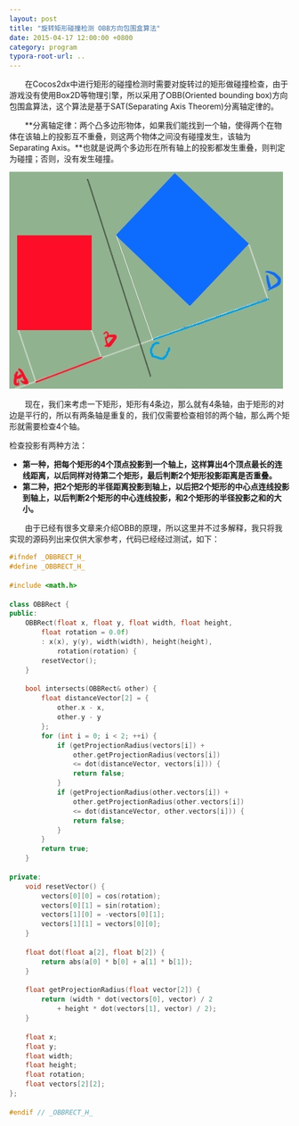 ```yaml
---
layout: post
title: "旋转矩形碰撞检测 OBB方向包围盒算法"
date: 2015-04-17 12:00:00 +0800
category: program
typora-root-url: ..
---
```


　　在Cocos2dx中进行矩形的碰撞检测时需要对旋转过的矩形做碰撞检查，由于游戏没有使用Box2D等物理引擎，所以采用了OBB(Oriented bounding box)方向包围盒算法，这个算法是基于SAT(Separating Axis Theorem)分离轴定律的。
<!--more-->

　　**分离轴定律：两个凸多边形物体，如果我们能找到一个轴，使得两个在物体在该轴上的投影互不重叠，则这两个物体之间没有碰撞发生，该轴为Separating Axis。**也就是说两个多边形在所有轴上的投影都发生重叠，则判定为碰撞；否则，没有发生碰撞。

![obb](/images/OBB.jpg)

　　现在，我们来考虑一下矩形，矩形有4条边，那么就有4条轴，由于矩形的对边是平行的，所以有两条轴是重复的，我们仅需要检查相邻的两个轴，那么两个矩形就需要检查4个轴。

检查投影有两种方法：

- **第一种，把每个矩形的4个顶点投影到一个轴上，这样算出4个顶点最长的连线距离，以后同样对待第二个矩形，最后判断2个矩形投影距离是否重叠。**
- **第二种，把2个矩形的半径距离投影到轴上，以后把2个矩形的中心点连线投影到轴上，以后判断2个矩形的中心连线投影，和2个矩形的半径投影之和的大小。**

　　由于已经有很多文章来介绍OBB的原理，所以这里并不过多解释，我只将我实现的源码列出来仅供大家参考，代码已经经过测试，如下：
```cpp
#ifndef _OBBRECT_H_
#define _OBBRECT_H_

#include <math.h>

class OBBRect {
public:
	OBBRect(float x, float y, float width, float height,
		float rotation = 0.0f)
		: x(x), y(y), width(width), height(height),
			rotation(rotation) {
		resetVector();
	}

	bool intersects(OBBRect& other) {
		float distanceVector[2] = {
			other.x - x,
			other.y - y
		};
		for (int i = 0; i < 2; ++i) {
			if (getProjectionRadius(vectors[i]) +
				other.getProjectionRadius(vectors[i])
				<= dot(distanceVector, vectors[i])) {
				return false;
			}
			if (getProjectionRadius(other.vectors[i]) +
				other.getProjectionRadius(other.vectors[i])
				<= dot(distanceVector, other.vectors[i])) {
				return false;
			}
		}
		return true;
	}

private:
	void resetVector() {
		vectors[0][0] = cos(rotation);
		vectors[0][1] = sin(rotation);
		vectors[1][0] = -vectors[0][1];
		vectors[1][1] = vectors[0][0];
	}

	float dot(float a[2], float b[2]) {
		return abs(a[0] * b[0] + a[1] * b[1]);
	}

	float getProjectionRadius(float vector[2]) {
		return (width * dot(vectors[0], vector) / 2 
			+ height * dot(vectors[1], vector) / 2);
	}

	float x;
	float y;
	float width;
	float height;
	float rotation;
	float vectors[2][2];
};

#endif // _OBBRECT_H_
```